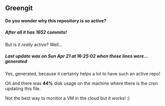 ## Greengit

#### Do you wonder why this repository is so active?

##### After all it has 1652 commits!

But is it *really* active? Well...

##### Last update was on Sun Apr 21 at 16:25:02 when those lines were... generated

Yes, generated, because it certainly helps a lot to have such an active repo!

Oh and there was **44%** disk usage on the machine
where there is the cron updating this file.

Not the best way to monitor a VM in the cloud but it works! :)
